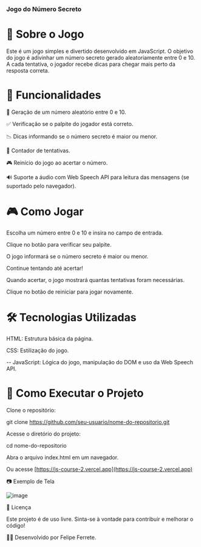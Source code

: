 ### Jogo do Número Secreto

# 📌 Sobre o Jogo

Este é um jogo simples e divertido desenvolvido em JavaScript. O objetivo do jogo é adivinhar um número secreto gerado aleatoriamente entre 0 e 10. A cada tentativa, o jogador recebe dicas para chegar mais perto da resposta correta.

# 🚀 Funcionalidades

 🔢 Geração de um número aleatório entre 0 e 10.

 ✅ Verificação se o palpite do jogador está correto.

 📉 Dicas informando se o número secreto é maior ou menor.

 🔄 Contador de tentativas.

 🎮 Reinício do jogo ao acertar o número.

 🔊 Suporte a áudio com Web Speech API para leitura das mensagens (se suportado pelo navegador).

# 🎮 Como Jogar

Escolha um número entre 0 e 10 e insira no campo de entrada.

Clique no botão para verificar seu palpite.

O jogo informará se o número secreto é maior ou menor.

Continue tentando até acertar!

Quando acertar, o jogo mostrará quantas tentativas foram necessárias.

Clique no botão de reiniciar para jogar novamente.

# 🛠️ Tecnologias Utilizadas

HTML: Estrutura básica da página.

CSS: Estilização do jogo.

-- JavaScript: Lógica do jogo, manipulação do DOM e uso da Web Speech API.

# 📂 Como Executar o Projeto

Clone o repositório:

git clone https://github.com/seu-usuario/nome-do-repositorio.git

Acesse o diretório do projeto:

cd nome-do-repositorio

Abra o arquivo index.html em um navegador.

Ou acesse [https://js-course-2.vercel.app](https://js-course-2.vercel.app)

📷 Exemplo de Tela

![image](https://github.com/user-attachments/assets/18be4c53-3bd5-400f-aeab-4559874c2af8)


📜 Licença

Este projeto é de uso livre. Sinta-se à vontade para contribuir e melhorar o código!

👨‍💻 Desenvolvido por Felipe Ferrete.
